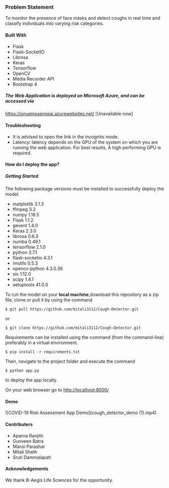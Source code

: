 ### Problem Statement
To monitor the presence of face masks and detect coughs in real time and classify individuals into varying risk categories. 

#### Built With
* Flask
* Flask-SocketIO
* Librosa
* Keras
* Tensorflow
* OpenCV
* Media Recorder API
* Bootstrap 4

##### The Web Application is deployed on Microsoft Azure, and can be accessed via 
<a href="https://pnuemosenseai.azurewebsites.net/" target="_blank">https://pnuemosenseai.azurewebsites.net/</a>  [Unavailable now]

#### Troubleshooting
* It is advised to open the link in the incognito mode.
* Latency: latency depends on the GPU of the system on which  you are running the web application. For best results, A high performing GPU is required.

#### How do I deploy the app?

##### Getting Started
The following package versions must be installed to successfully deploy the model.
* matplotlib 3.1.3
* ffmpeg 3.2
* numpy 1.18.5
* Flask 1.1.2
* gevent 1.4.0
* Keras 2.3.0
* librosa 0.6.3
* numba 0.49.1
* tensorflow 2.1.0
* python 3.7.1
* flask-socketio 4.3.1
* imutils 0.5.3
* opencv-python 4.3.0.36
* six 1.12.0
* scipy 1.4.1
* setuptools 41.0.0

To run the model on your <b>local machine</b>,download this repository as a zip file, clone or pull it by using the command
```
$ git pull https://github.com/mitali3112/Cough-Detector.git
```
or
```
$ git clone https://github.com/mitali3112/Cough-Detector.git
```
Requirements can be installed using the command (from the command-line) preferably in a virtual environment.
```
$ pip install -r requirements.txt
```

Then, navigate to the project folder and execute the command
```
$ python app.py
```

to deploy the app locally. 

On your web browser go to <a href="http://localhost:8000/" target="_blank">http://localhost:8000/</a>

#### Demo
![COVID-19  Risk Assessment App Demo](cough_detector_demo (1).mp4)

#### Contributers
* Aparna Ranjith
* Gunveen Batra
* Mansi Parashar
* Mitali Sheth 
* Sruti Dammalapati

#### Acknowledgements 
We thank B-Aegis Life Sciences for the opportunity.

